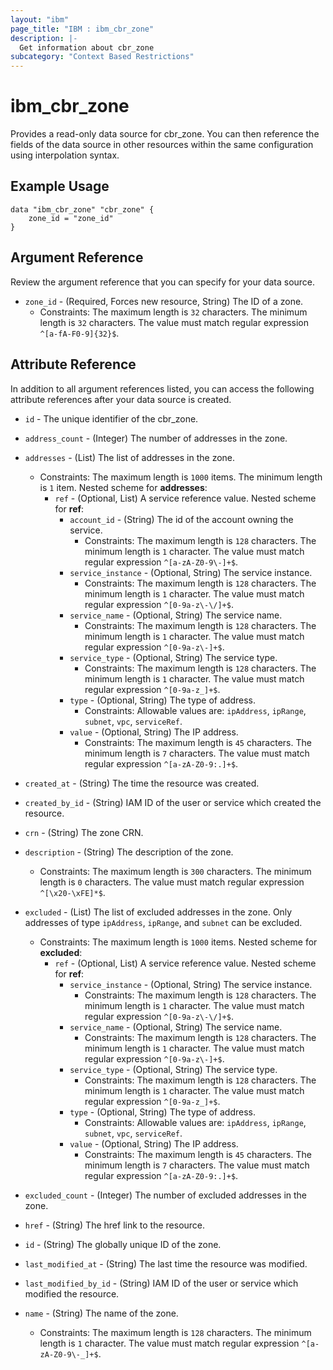 ```yaml
---
layout: "ibm"
page_title: "IBM : ibm_cbr_zone"
description: |-
  Get information about cbr_zone
subcategory: "Context Based Restrictions"
---
```


# ibm_cbr_zone

Provides a read-only data source for cbr_zone. You can then reference the fields of the data source in other resources within the same configuration using interpolation syntax.

## Example Usage

```hcl
data "ibm_cbr_zone" "cbr_zone" {
	zone_id = "zone_id"
}
```

## Argument Reference

Review the argument reference that you can specify for your data source.

* `zone_id` - (Required, Forces new resource, String) The ID of a zone.
  * Constraints: The maximum length is `32` characters. The minimum length is `32` characters. The value must match regular expression `^[a-fA-F0-9]{32}$`.

## Attribute Reference

In addition to all argument references listed, you can access the following attribute references after your data source is created.

* `id` - The unique identifier of the cbr_zone.

* `address_count` - (Integer) The number of addresses in the zone.

* `addresses` - (List) The list of addresses in the zone.
  * Constraints: The maximum length is `1000` items. The minimum length is `1` item.
Nested scheme for **addresses**:
    * `ref` - (Optional, List) A service reference value.
    Nested scheme for **ref**:
        * `account_id` - (String) The id of the account owning the service.
          * Constraints: The maximum length is `128` characters. The minimum length is `1` character. The value must match regular expression `^[a-zA-Z0-9\-]+$`.
        * `service_instance` - (Optional, String) The service instance.
          * Constraints: The maximum length is `128` characters. The minimum length is `1` character. The value must match regular expression `^[0-9a-z\-\/]+$`.
        * `service_name` - (Optional, String) The service name.
          * Constraints: The maximum length is `128` characters. The minimum length is `1` character. The value must match regular expression `^[0-9a-z\-]+$`.
        * `service_type` - (Optional, String) The service type.
          * Constraints: The maximum length is `128` characters. The minimum length is `1` character. The value must match regular expression `^[0-9a-z_]+$`.
        * `type` - (Optional, String) The type of address.
          * Constraints: Allowable values are: `ipAddress`, `ipRange`, `subnet`, `vpc`, `serviceRef`.
        * `value` - (Optional, String) The IP address.
          * Constraints: The maximum length is `45` characters. The minimum length is `7` characters. The value must match regular expression `^[a-zA-Z0-9:.]+$`.

* `created_at` - (String) The time the resource was created.

* `created_by_id` - (String) IAM ID of the user or service which created the resource.

* `crn` - (String) The zone CRN.

* `description` - (String) The description of the zone.
  * Constraints: The maximum length is `300` characters. The minimum length is `0` characters. The value must match regular expression `^[\x20-\xFE]*$`.

* `excluded` - (List) The list of excluded addresses in the zone. Only addresses of type `ipAddress`, `ipRange`, and `subnet` can be excluded.
  * Constraints: The maximum length is `1000` items.
Nested scheme for **excluded**:
    * `ref` - (Optional, List) A service reference value.
    Nested scheme for **ref**:
        * `service_instance` - (Optional, String) The service instance.
          * Constraints: The maximum length is `128` characters. The minimum length is `1` character. The value must match regular expression `^[0-9a-z\-\/]+$`.
        * `service_name` - (Optional, String) The service name.
          * Constraints: The maximum length is `128` characters. The minimum length is `1` character. The value must match regular expression `^[0-9a-z\-]+$`.
        * `service_type` - (Optional, String) The service type.
          * Constraints: The maximum length is `128` characters. The minimum length is `1` character. The value must match regular expression `^[0-9a-z_]+$`.
        * `type` - (Optional, String) The type of address.
          * Constraints: Allowable values are: `ipAddress`, `ipRange`, `subnet`, `vpc`, `serviceRef`.
        * `value` - (Optional, String) The IP address.
          * Constraints: The maximum length is `45` characters. The minimum length is `7` characters. The value must match regular expression `^[a-zA-Z0-9:.]+$`.

* `excluded_count` - (Integer) The number of excluded addresses in the zone.

* `href` - (String) The href link to the resource.

* `id` - (String) The globally unique ID of the zone.

* `last_modified_at` - (String) The last time the resource was modified.

* `last_modified_by_id` - (String) IAM ID of the user or service which modified the resource.

* `name` - (String) The name of the zone.
  * Constraints: The maximum length is `128` characters. The minimum length is `1` character. The value must match regular expression `^[a-zA-Z0-9\-_]+$`.

